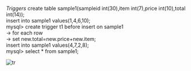   *Triggers*
  create table sample1(sampleid int(30),item int(7),price int(10),total int(14));<br>
  insert into sample1 values(1,4,6,10);<br>
  mysql> create trigger t1 before insert on sample1<br>
    -> for each row<br>
    -> set new.total=new.price+new.item;<br>
  insert into sample1 values(4,7,2,8);<br>
  mysql> select * from sample1;<br>
    
    
   ![tr](https://user-images.githubusercontent.com/78849193/110298165-4b8d7980-801a-11eb-8234-5db84ff80efa.PNG)

